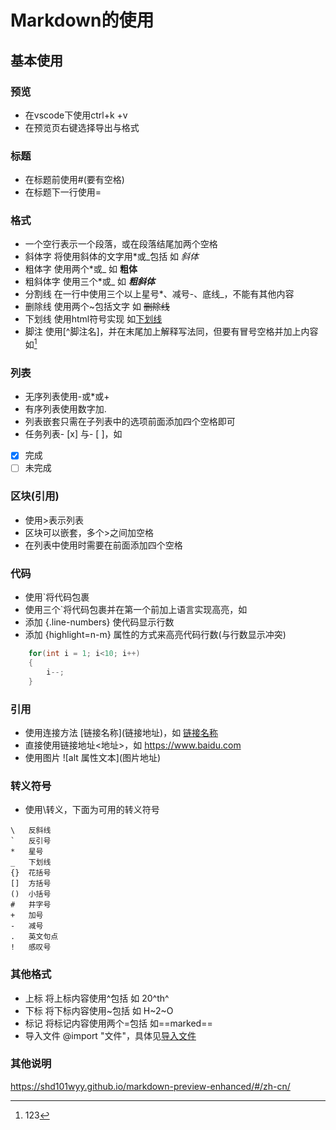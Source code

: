 # Markdown的使用
## 基本使用
### 预览
* 在vscode下使用ctrl+k +v
* 在预览页右键选择导出与格式 
### 标题
* 在标题前使用#(要有空格)
* 在标题下一行使用=
### 格式
* 一个空行表示一个段落，或在段落结尾加两个空格
* 斜体字 将使用斜体的文字用\*或\_包括 如 *斜体*
* 粗体字 使用两个\*或_ 如 __粗体__
* 粗斜体字 使用三个\*或\_ 如 ***粗斜体***
* 分割线 在一行中使用三个以上星号*、减号-、底线_，不能有其他内容
* 删除线 使用两个\~包括文字 如 ~~删除线~~
* 下划线 使用html符号<u></u>实现 如<u>下划线</u>
* 脚注 使用[^脚注名]，并在末尾加上解释写法同，但要有冒号空格并加上内容 如[^脚注]
### 列表
* 无序列表使用\-或\*或\+
* 有序列表使用数字加\.
* 列表嵌套只需在子列表中的选项前面添加四个空格即可
* 任务列表\- [x\] 与\- [ \]，如
- [x] 完成
- [ ] 未完成
### 区块(引用)
* 使用\>表示列表
* 区块可以嵌套，多个\>之间加空格
* 在列表中使用时需要在前面添加四个空格
### 代码
* 使用\`将代码包裹
* 使用三个\`将代码包裹并在第一个前加上语言实现高亮，如
* 添加 {.line-numbers} 使代码显示行数 
* 添加 {highlight=n-m} 属性的方式来高亮代码行数(与行数显示冲突)
```c++ {.line-numbers}
    for(int i = 1; i<10; i++)
    {
        i--;
    }
```
### 引用
* 使用连接方法 \[链接名称](链接地址\)，如 [链接名称](https://www.baidu.com)
* 直接使用链接地址\<地址\>，如 <https://www.baidu.com>
* 使用图片 \!\[alt 属性文本](图片地址\)
### 转义符号
* 使用\转义，下面为可用的转义符号
```
\   反斜线
`   反引号
*   星号
_   下划线
{}  花括号
[]  方括号
()  小括号
#   井字号
+   加号
-   减号
.   英文句点
!   感叹号
```
### 其他格式
* 上标 将上标内容使用\^包括 如 20^th^
* 下标 将下标内容使用\~包括 如 H~2~O
* 标记 将标记内容使用两个\=包括 如==marked==
* 导入文件 \@import "文件"，具体见[导入文件](https://shd101wyy.github.io/markdown-preview-enhanced/#/zh-cn/file-imports)

### 其他说明
<https://shd101wyy.github.io/markdown-preview-enhanced/#/zh-cn/>

[^脚注]: 123
